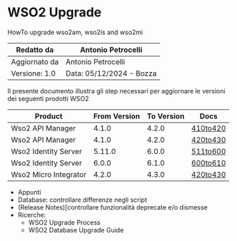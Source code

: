 # WSO2 Upgrade
 HowTo upgrade wso2am, wso2is and wso2mi

|Redatto da    |Antonio Petrocelli                   |
|--------------|-------------------------------------|
|Aggiornato da |Antonio Petrocelli                   |
|Versione: 1.0 |Data: 05/12/2024 - Bozza             |

Il presente documento illustra gli step necessari per aggiornare le versioni dei seguenti prodotti WSO2

|Product                |From Version   |To Version |Docs                      |
|-----------------------|---------------|-----------|---------------------------
|Wso2 API Manager       |4.1.0          |4.2.0      |[410to420](/am/410to420/) |
|Wso2 API Manager       |4.1.0          |4.2.0      |[420to430](/am/420to430/) |
|Wso2 Identity Server   |5.11.0         |6.0.0      |[511to600](/is/511to600/) |
|Wso2 Identity Server   |6.0.0          |6.1.0      |[600to610](/is/600to610/) |
|Wso2 Micro Integrator  |4.2.0          |4.3.0      |[420to430](/mi/420to430/) |

* Appunti
* Database: controllare differenze negli script
* (Release Notes)[controllare funzionalità deprecate e/o dismesse
* Ricerche:
    * WSO2 Upgrade Process
    * WSO2 Database Upgrade Guide
